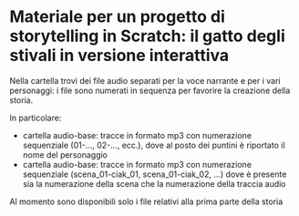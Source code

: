 # Materiale per un progetto di storytelling in Scratch: il gatto degli stivali in versione interattiva

Nella cartella trovi dei file audio separati per la voce narrante e per i vari personaggi: i file sono numerati in sequenza per favorire la creazione della storia. 

In particolare:
- cartella audio-base: tracce in formato mp3 con numerazione sequenziale (01-..., 02-..., ecc.), dove al posto dei puntini è riportato il nome del personaggio
- cartella audio-base: tracce in formato mp3 con numerazione sequenziale (scena_01-ciak_01, scena_01-ciak_02, ...) dove è presente sia la numerazione della scena che la numerazione della traccia audio

Al momento sono disponibili solo i file relativi alla prima parte della storia
